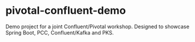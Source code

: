# pivotal-confluent-demo
Demo project for a joint Confluent/Pivotal workshop. Designed to showcase Spring Boot, PCC, Confluent/Kafka and PKS.
